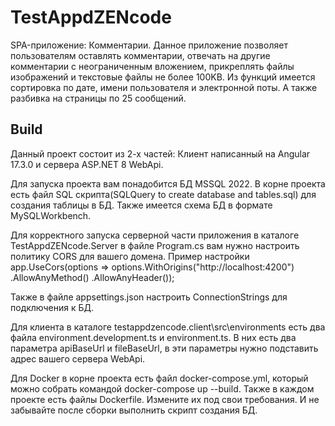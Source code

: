 # TestAppdZENcode

SPA-приложение: Комментарии. Данное приложение позволяет пользователям оставлять комментарии, отвечать на другие комментарии с неограниченным вложением, прикреплять файлы изображений и текстовые файлы не более 100KB.
Из функций имеется сортировка по дате, имени пользователя и электронной поты. А также разбивка на страницы по 25 сообщений.

## Build

Данный проект состоит из 2-х частей: Клиент написанный на Angular 17.3.0 и сервера ASP.NET 8 WebApi.

Для запуска проекта вам понадобится БД MSSQL 2022.
В корне проекта есть файл SQL скрипта(SQLQuery to create database and tables.sql) для создания таблицы в БД.
Также имеется схема БД в формате MySQLWorkbench.

Для корректного запуска серверной части приложения в каталоге TestAppdZENcode.Server в файле Program.cs вам нужно настроить политику CORS для вашего домена. Пример настройки app.UseCors(options => 
options.WithOrigins("http://localhost:4200")
.AllowAnyMethod()
.AllowAnyHeader());

Также в файле appsettings.json настроить ConnectionStrings для подключения к БД.

Для клиента в каталоге testappdzencode.client\src\environments есть два файла environment.development.ts и environment.ts. 
В них есть два параметра apiBaseUrl и fileBaseUrl, в эти параметры нужно подставить адрес вашего сервера WebApi.

Для Docker в корне проекта есть файл docker-compose.yml, который можно собрать командой docker-compose up --build. 
Также в каждом проекте есть файлы Dockerfile. Измените их под свои требования. И не забывайте после сборки выполнить скрипт создания БД.